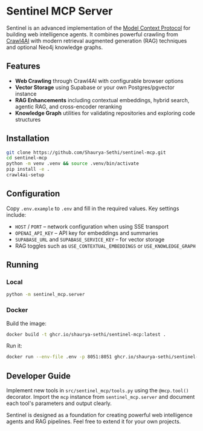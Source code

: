 # Sentinel MCP Server

Sentinel is an advanced implementation of the [Model Context Protocol](https://modelcontextprotocol.io) for building web intelligence agents. It combines powerful crawling from [Crawl4AI](https://crawl4ai.com) with modern retrieval augmented generation (RAG) techniques and optional Neo4j knowledge graphs.

## Features
- **Web Crawling** through Crawl4AI with configurable browser options
- **Vector Storage** using Supabase or your own Postgres/pgvector instance
- **RAG Enhancements** including contextual embeddings, hybrid search, agentic RAG, and cross-encoder reranking
- **Knowledge Graph** utilities for validating repositories and exploring code structures

## Installation
```bash
git clone https://github.com/Shaurya-Sethi/sentinel-mcp.git
cd sentinel-mcp
python -m venv .venv && source .venv/bin/activate
pip install -e .
crawl4ai-setup
```

## Configuration
Copy `.env.example` to `.env` and fill in the required values. Key settings include:
- `HOST` / `PORT` – network configuration when using SSE transport
- `OPENAI_API_KEY` – API key for embeddings and summaries
- `SUPABASE_URL` and `SUPABASE_SERVICE_KEY` – for vector storage
- RAG toggles such as `USE_CONTEXTUAL_EMBEDDINGS` or `USE_KNOWLEDGE_GRAPH`

## Running
### Local
```bash
python -m sentinel_mcp.server
```

### Docker
Build the image:
```bash
docker build -t ghcr.io/shaurya-sethi/sentinel-mcp:latest .
```
Run it:
```bash
docker run --env-file .env -p 8051:8051 ghcr.io/shaurya-sethi/sentinel-mcp:latest
```

## Developer Guide
Implement new tools in `src/sentinel_mcp/tools.py` using the `@mcp.tool()` decorator. Import the `mcp` instance from `sentinel_mcp.server` and document each tool's parameters and output clearly.

Sentinel is designed as a foundation for creating powerful web intelligence agents and RAG pipelines. Feel free to extend it for your own projects.
